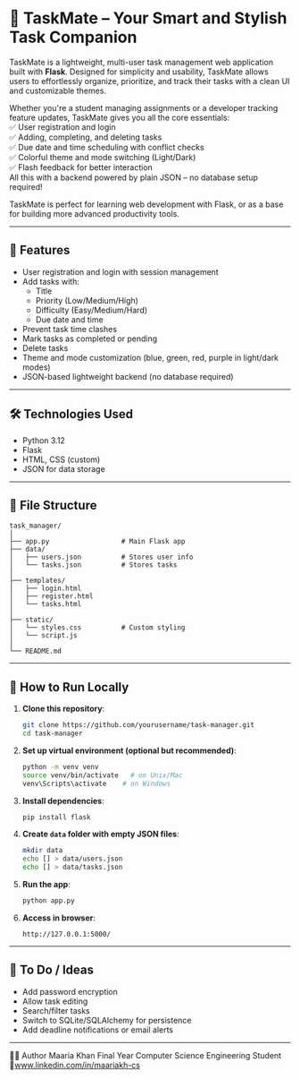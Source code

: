 # 📝 TaskMate – Your Smart and Stylish Task Companion

TaskMate is a lightweight, multi-user task management web application built with **Flask**. Designed for simplicity and usability, TaskMate allows users to effortlessly organize, prioritize, and track their tasks with a clean UI and customizable themes.

Whether you're a student managing assignments or a developer tracking feature updates, TaskMate gives you all the core essentials:  
✅ User registration and login  
✅ Adding, completing, and deleting tasks  
✅ Due date and time scheduling with conflict checks  
✅ Colorful theme and mode switching (Light/Dark)  
✅ Flash feedback for better interaction  
All this with a backend powered by plain JSON – no database setup required!

TaskMate is perfect for learning web development with Flask, or as a base for building more advanced productivity tools.

---

## 🚀 Features

- User registration and login with session management
- Add tasks with:
  - Title
  - Priority (Low/Medium/High)
  - Difficulty (Easy/Medium/Hard)
  - Due date and time
- Prevent task time clashes
- Mark tasks as completed or pending
- Delete tasks
- Theme and mode customization (blue, green, red, purple in light/dark modes)
- JSON-based lightweight backend (no database required)

---

## 🛠️ Technologies Used

- Python 3.12
- Flask
- HTML, CSS (custom)
- JSON for data storage

---

## 📁 File Structure

```
task_manager/
│
├── app.py                  # Main Flask app
├── data/
│   ├── users.json          # Stores user info
│   └── tasks.json          # Stores tasks
│
├── templates/
│   ├── login.html
│   ├── register.html
│   └── tasks.html
│
├── static/
│   └── styles.css          # Custom styling
│   └── script.js
│
└── README.md
```

---

## 🧪 How to Run Locally

1. **Clone this repository**:

   ```bash
   git clone https://github.com/yourusername/task-manager.git
   cd task-manager
   ```

2. **Set up virtual environment (optional but recommended)**:

   ```bash
   python -m venv venv
   source venv/bin/activate   # on Unix/Mac
   venv\Scripts\activate    # on Windows
   ```

3. **Install dependencies**:

   ```bash
   pip install flask
   ```

4. **Create `data` folder with empty JSON files**:

   ```bash
   mkdir data
   echo [] > data/users.json
   echo [] > data/tasks.json
   ```

5. **Run the app**:

   ```bash
   python app.py
   ```

6. **Access in browser**:

   ```
   http://127.0.0.1:5000/
   ```

---

## 📌 To Do / Ideas

- Add password encryption
- Allow task editing
- Search/filter tasks
- Switch to SQLite/SQLAlchemy for persistence
- Add deadline notifications or email alerts

---

🙋‍♀️ Author
Maaria Khan
Final Year Computer Science Engineering Student
🔗www.linkedin.com/in/maariakh-cs



